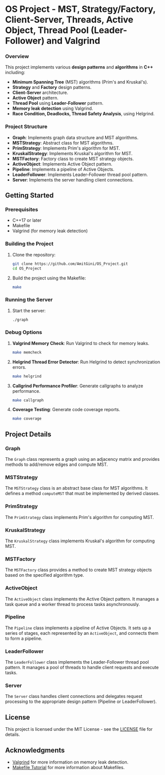 
# OS Project - MST, Strategy/Factory, Client-Server, Threads, Active Object, Thread Pool (Leader-Follower) and Valgrind

### Overview

This project implements various **design patterns** and **algorithms** in **C++** including:
- **Minimum Spanning Tree** (MST) algorithms (Prim's and Kruskal's).
- **Strategy** and **Factory** design patterns.
- **Client-Server** architecture.
- **Active Object** pattern.
- **Thread Pool** using **Leader-Follower** pattern.
- **Memory leak detection** using Valgrind.
- **Race Condition, Deadlocks, Thread Safety Analysis**, using Helgrind.

### Project Structure

- **Graph**: Implements graph data structure and MST algorithms.
- **MSTStrategy**: Abstract class for MST algorithms.
- **PrimStrategy**: Implements Prim's algorithm for MST.
- **KruskalStrategy**: Implements Kruskal's algorithm for MST.
- **MSTFactory**: Factory class to create MST strategy objects.
- **ActiveObject**: Implements Active Object pattern.
- **Pipeline**: Implements a pipeline of Active Objects.
- **LeaderFollower**: Implements Leader-Follower thread pool pattern.
- **Server**: Implements the server handling client connections.

## Getting Started

### Prerequisites

- C++17 or later
- Makefile
- Valgrind (for memory leak detection)

### Building the Project

1. Clone the repository:
    ```bash
    git clone https://github.com/AmitGini/OS_Project.git
    cd OS_Project
    ```

2. Build the project using the Makefile:
    ```bash
    make
    ```

### Running the Server

1. Start the server:
    ```bash
    ./graph
    ```

### Debug Options

1. **Valgrind Memory Check**: Run Valgrind to check for memory leaks.
   ```bash
   make memcheck
   ```

2. **Helgrind Thread Error Detector**: Run Helgrind to detect synchronization errors.
   ```bash
   make helgrind
   ```

3. **Callgrind Performance Profiler**: Generate callgraphs to analyze performance.
   ```bash
   make callgraph
   ```

4. **Coverage Testing**: Generate code coverage reports.
   ```bash
   make coverage
   ```

## Project Details

### Graph

The `Graph` class represents a graph using an adjacency matrix and provides methods to add/remove edges and compute MST.

### MSTStrategy

The `MSTStrategy` class is an abstract base class for MST algorithms. It defines a method `computeMST` that must be implemented by derived classes.

### PrimStrategy

The `PrimStrategy` class implements Prim's algorithm for computing MST.

### KruskalStrategy

The `KruskalStrategy` class implements Kruskal's algorithm for computing MST.

### MSTFactory

The `MSTFactory` class provides a method to create MST strategy objects based on the specified algorithm type.

### ActiveObject

The `ActiveObject` class implements the Active Object pattern. It manages a task queue and a worker thread to process tasks asynchronously.

### Pipeline

The `Pipeline` class implements a pipeline of Active Objects. It sets up a series of stages, each represented by an `ActiveObject`, and connects them to form a pipeline.

### LeaderFollower

The `LeaderFollower` class implements the Leader-Follower thread pool pattern. It manages a pool of threads to handle client requests and execute tasks.

### Server

The `Server` class handles client connections and delegates request processing to the appropriate design pattern (Pipeline or LeaderFollower).

## License

This project is licensed under the MIT License - see the [LICENSE](LICENSE) file for details.

## Acknowledgments

- [Valgrind](http://valgrind.org/) for more information on memory leak detection.
- [Makefile Tutorial](https://makefiletutorial.com/) for more information about Makefiles.
